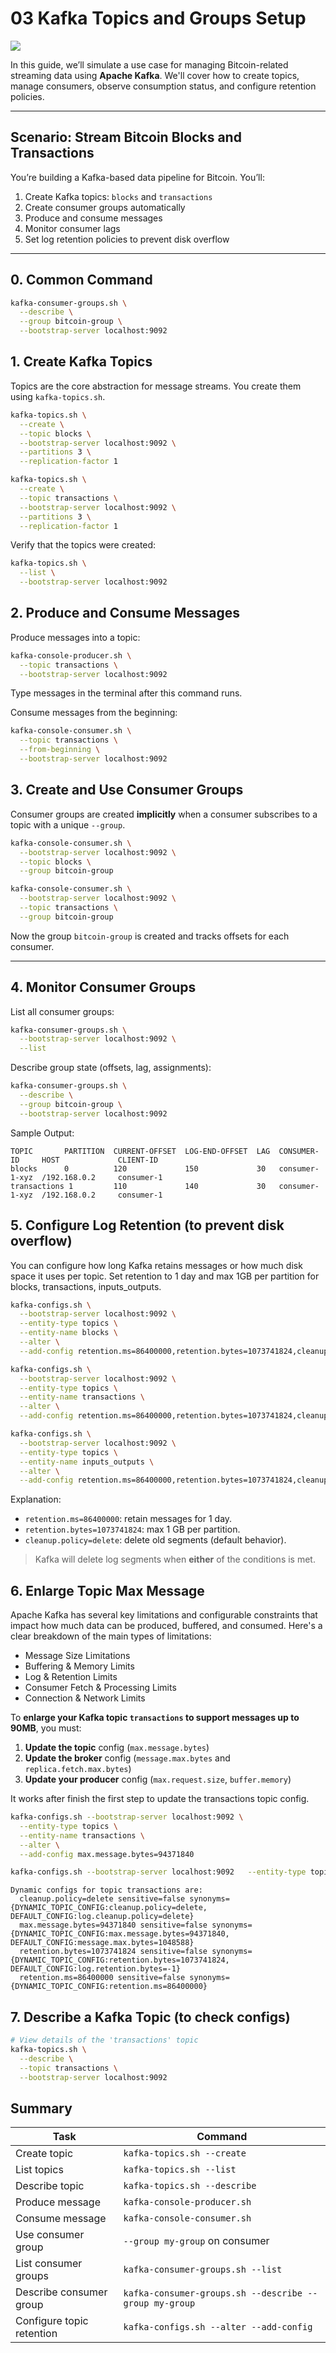 
# 03 Kafka Topics and Groups Setup

![](/img/bitcoin/bitcoin_data_pipeline.png)

In this guide, we’ll simulate a use case for managing Bitcoin-related streaming data using **Apache Kafka**. We'll cover how to create topics, manage consumers, observe consumption status, and configure retention policies.

---

## Scenario: Stream Bitcoin Blocks and Transactions

You’re building a Kafka-based data pipeline for Bitcoin. You’ll:

1. Create Kafka topics: `blocks` and `transactions`
2. Create consumer groups automatically
3. Produce and consume messages
4. Monitor consumer lags
5. Set log retention policies to prevent disk overflow

---

## 0. Common Command

```bash
kafka-consumer-groups.sh \
  --describe \
  --group bitcoin-group \
  --bootstrap-server localhost:9092
```

## 1. Create Kafka Topics

Topics are the core abstraction for message streams. You create them using `kafka-topics.sh`.

```bash
kafka-topics.sh \
  --create \
  --topic blocks \
  --bootstrap-server localhost:9092 \
  --partitions 3 \
  --replication-factor 1
```

```bash
kafka-topics.sh \
  --create \
  --topic transactions \
  --bootstrap-server localhost:9092 \
  --partitions 3 \
  --replication-factor 1
```

Verify that the topics were created:

```bash
kafka-topics.sh \
  --list \
  --bootstrap-server localhost:9092
```

## 2. Produce and Consume Messages

Produce messages into a topic:

```bash
kafka-console-producer.sh \
  --topic transactions \
  --bootstrap-server localhost:9092
```

Type messages in the terminal after this command runs.

Consume messages from the beginning:

```bash
kafka-console-consumer.sh \
  --topic transactions \
  --from-beginning \
  --bootstrap-server localhost:9092
```

## 3. Create and Use Consumer Groups

Consumer groups are created **implicitly** when a consumer subscribes to a topic with a unique `--group`.

```bash
kafka-console-consumer.sh \
  --bootstrap-server localhost:9092 \
  --topic blocks \
  --group bitcoin-group
```

```bash
kafka-console-consumer.sh \
  --bootstrap-server localhost:9092 \
  --topic transactions \
  --group bitcoin-group
```

Now the group `bitcoin-group` is created and tracks offsets for each consumer.

---

## 4. Monitor Consumer Groups

List all consumer groups:

```bash
kafka-consumer-groups.sh \
  --bootstrap-server localhost:9092 \
  --list
```

Describe group state (offsets, lag, assignments):

```bash
kafka-consumer-groups.sh \
  --describe \
  --group bitcoin-group \
  --bootstrap-server localhost:9092
```

Sample Output:

```
TOPIC       PARTITION  CURRENT-OFFSET  LOG-END-OFFSET  LAG  CONSUMER-ID     HOST             CLIENT-ID
blocks      0          120             150             30   consumer-1-xyz  /192.168.0.2     consumer-1
transactions 1         110             140             30   consumer-1-xyz  /192.168.0.2     consumer-1
```

## 5. Configure Log Retention (to prevent disk overflow)

You can configure how long Kafka retains messages or how much disk space it uses per topic. Set retention to 1 day and max 1GB per partition for blocks, transactions, inputs_outputs.

```bash
kafka-configs.sh \
  --bootstrap-server localhost:9092 \
  --entity-type topics \
  --entity-name blocks \
  --alter \
  --add-config retention.ms=86400000,retention.bytes=1073741824,cleanup.policy=delete
```

```bash
kafka-configs.sh \
  --bootstrap-server localhost:9092 \
  --entity-type topics \
  --entity-name transactions \
  --alter \
  --add-config retention.ms=86400000,retention.bytes=1073741824,cleanup.policy=delete
```

```bash
kafka-configs.sh \
  --bootstrap-server localhost:9092 \
  --entity-type topics \
  --entity-name inputs_outputs \
  --alter \
  --add-config retention.ms=86400000,retention.bytes=1073741824,cleanup.policy=delete
```

Explanation:

* `retention.ms=86400000`: retain messages for 1 day.
* `retention.bytes=1073741824`: max 1 GB per partition.
* `cleanup.policy=delete`: delete old segments (default behavior).

> Kafka will delete log segments when **either** of the conditions is met.


## 6. Enlarge Topic Max Message

Apache Kafka has several key limitations and configurable constraints that impact how much data can be produced, buffered, and consumed. Here's a clear breakdown of the main types of limitations:
- Message Size Limitations
- Buffering & Memory Limits
- Log & Retention Limits
- Consumer Fetch & Processing Limits
- Connection & Network Limits

To **enlarge your Kafka topic `transactions` to support messages up to 90MB**, you must:
1. **Update the topic** config (`max.message.bytes`)
2. **Update the broker** config (`message.max.bytes` and `replica.fetch.max.bytes`)
3. **Update your producer** config (`max.request.size`, `buffer.memory`)

It works after finish the first step to update the transactions topic config. 

```bash
kafka-configs.sh --bootstrap-server localhost:9092 \
  --entity-type topics \
  --entity-name transactions \
  --alter \
  --add-config max.message.bytes=94371840
```

```bash
kafka-configs.sh --bootstrap-server localhost:9092   --entity-type topics --entity-name transactions   --describe
```

```
Dynamic configs for topic transactions are:
  cleanup.policy=delete sensitive=false synonyms={DYNAMIC_TOPIC_CONFIG:cleanup.policy=delete, DEFAULT_CONFIG:log.cleanup.policy=delete}
  max.message.bytes=94371840 sensitive=false synonyms={DYNAMIC_TOPIC_CONFIG:max.message.bytes=94371840, DEFAULT_CONFIG:message.max.bytes=1048588}
  retention.bytes=1073741824 sensitive=false synonyms={DYNAMIC_TOPIC_CONFIG:retention.bytes=1073741824, DEFAULT_CONFIG:log.retention.bytes=-1}
  retention.ms=86400000 sensitive=false synonyms={DYNAMIC_TOPIC_CONFIG:retention.ms=86400000}
```

## 7. Describe a Kafka Topic (to check configs)

```bash
# View details of the 'transactions' topic
kafka-topics.sh \
  --describe \
  --topic transactions \
  --bootstrap-server localhost:9092
```

## Summary

| Task                      | Command                                                |
| ------------------------- | ------------------------------------------------------ |
| Create topic              | `kafka-topics.sh --create`                             |
| List topics               | `kafka-topics.sh --list`                               |
| Describe topic            | `kafka-topics.sh --describe`                           |
| Produce message           | `kafka-console-producer.sh`                            |
| Consume message           | `kafka-console-consumer.sh`                            |
| Use consumer group        | `--group my-group` on consumer                         |
| List consumer groups      | `kafka-consumer-groups.sh --list`                      |
| Describe consumer group   | `kafka-consumer-groups.sh --describe --group my-group` |
| Configure topic retention | `kafka-configs.sh --alter --add-config`                |


